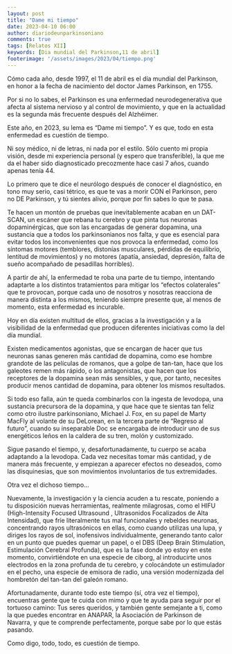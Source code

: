 ```yaml
---
layout: post
title: "Dame mi tiempo"
date: 2023-04-10 06:00
author: diariodeunparkinsoniano
comments: true
tags: [Relatos XII] 
keywords: [Dia mundial del Parkinson,11 de abril]
footerimage: '/assets/images/2023/04/tiempo.png'
---
```

Cómo cada año, desde 1997, el 11 de abril es el día mundial del Parkinson, en honor a la fecha de nacimiento del doctor James Parkinson, en 1755.

Por si no lo sabes, el Parkinson es una enfermedad neurodegenerativa que afecta al sistema nervioso y al control de movimiento, y que en la actualidad es la segunda más frecuente después del Alzhéimer.

Este año, en 2023, su lema es “Dame mi tiempo”. Y es que, todo en esta enfermedad es cuestión de tiempo.

Ni soy médico, ni de letras, ni nada por el estilo. Sólo cuento mi propia visión, desde mi experiencia personal (y espero que transferible), la que me da el haber sido diagnosticado precozmente hace casi 7 años, cuando apenas tenía 44.

Lo primero que te dice el neurólogo después de conocer el diagnóstico, en tono muy serio, casi tétrico, es que te vas a morir CON el Parkinson, pero no DE Parkinson, y tú sientes alivio, porque por fin sabes lo que te pasa.

Te hacen un montón de pruebas que inevitablemente acaban en un DAT-SCAN, un escáner que rebana tu cerebro y que pinta tus neuronas dopaminérgicas, que son las encargadas de generar dopamina, una sustancia que a todos los parkinsonianos nos falta, y que es esencial para evitar todos los inconvenientes que nos provoca la enfermedad, como los síntomas motores (temblores, distonías musculares, pérdidas de equilibrio, lentitud de movimientos) y no motores (apatía, ansiedad, depresión, falta de sueño acompañado de pesadillas horribles).

A partir de ahí, la enfermedad te roba una parte de tu tiempo, intentando adaptarte a los distintos tratamientos para mitigar los “efectos colaterales” que te provocan, porque cada uno de nosotros y nosotras reacciona de manera distinta a los mismos, teniendo siempre presente que, al menos de momento, esta enfermedad es incurable.

Hoy en día existen multitud de ellos, gracias a la investigación y a la visibilidad de la enfermedad que producen diferentes iniciativas como la del día mundial.

Existen medicamentos agonistas, que se encargan de hacer que tus neuronas sanas generen más cantidad de dopamina, como ese hombre grandote de las películas de romanos, que a golpe de tan-tan, hace que los galeotes remen más rápido, o los antagonistas, que hacen que los receptores de la dopamina sean más sensibles, y que, por tanto, necesites producir menos cantidad de dopamina, para obtener los mismos resultados.

Si todo eso falla, aún te queda combinarlos con la ingesta de levodopa, una sustancia precursora de la dopamina, y que hace que te sientas tan feliz como otro ilustre parkinsoniano, Michael J. Fox, en su papel de Marty MacFly al volante de su DeLorean, en la tercera parte de “Regreso al futuro”, cuando su inseparable Doc se encargaba de introducir uno de sus energéticos leños en la caldera de su tren, molón y customizado.

Sigue pasando el tiempo, y, desafortunadamente, tu cuerpo se acaba adaptando a la levodopa. Cada vez necesitas tomar más cantidad, y de manera más frecuente, y empiezan a aparecer efectos no deseados, como las disquinesias, que son movimientos involuntarios de tus extremidades.

Otra vez el dichoso tiempo…

Nuevamente, la investigación y la ciencia acuden a tu rescate, poniendo a tu disposición nuevas herramientas, realmente milagrosas, como el HIFU (High-Intensity Focused Ultrasound , Ultrasonidos Focalizados de Alta Intensidad), que fríe literalmente tus mal funcionales y rebeldes neuronas, concentrando rayos ultrasónicos en ellas, como cuando utilizas una lupa, y diriges los rayos de sol, inofensivos individualmente, generando tanto calor en un punto que puedes quemar un papel, o el DBS (Deep Brain Stimulation, Estimulación Cerebral Profunda), que es la fase donde yo estoy en este momento, convirtiéndote en una especie de ciborg, al introducirte unos electrodos en la zona profunda de tu cerebro, y colocándote un estimulador en el pecho, una especie de emisora de radio, una versión modernizada del hombretón del tan-tan del galeón romano.

Afortunadamente, durante todo este tiempo (sí, otra vez el tiempo), encuentras gente que te cuida con mimo y que te ayuda para seguir por el tortuoso camino: Tus seres queridos, y también gente semejante a ti, como la que puedes encontrar en ANAPAR, la Asociación de Parkinson de Navarra, y que te comprende perfectamente, porque sabe por lo que estás pasando.

Como digo, todo, todo, es cuestión de tiempo.


